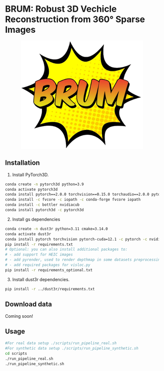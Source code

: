 # BRUM: Robust 3D Vechicle Reconstruction from 360° Sparse Images 


<p align="center">
  <img src="./imgs/brum_logo.png" alt="Logo" width="400">
</p>

## Installation

1. Install PyTorch3D.
```bash
conda create -n pytorch3d python=3.9
conda activate pytorch3d
conda install pytorch==2.0.0 torchvision==0.15.0 torchaudio==2.0.0 pytorch-cuda=11.8 -c pytorch -c nvidia
conda install -c fvcore -c iopath -c conda-forge fvcore iopath
conda install -c bottler nvidiacub
conda install pytorch3d -c pytorch3d
```

2. Install gs dependencies
```bash
conda create -n dust3r python=3.11 cmake=3.14.0
conda activate dust3r 
conda install pytorch torchvision pytorch-cuda=12.1 -c pytorch -c nvidia  # use the correct version of cuda for your system
pip install -r requirements.txt
# Optional: you can also install additional packages to:
# - add support for HEIC images
# - add pyrender, used to render depthmap in some datasets preprocessing
# - add required packages for visloc.py
pip install -r requirements_optional.txt
```

3. Install dust3r dependencies.
```bash
pip install -r ../dust3r/requirements.txt

```

## Download data

Coming soon!

## Usage

```bash
#For real data setup ./scripts/run_pipeline_real.sh 
#For synthetic data setup ./scripts/run_pipeline_synthetic.sh 
cd scripts
./run_pipeline_real.sh
./run_pipeline_synthetic.sh
```
